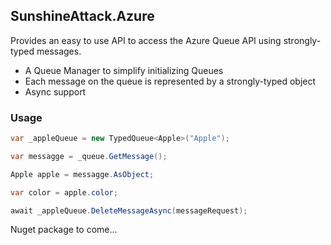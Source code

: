 SunshineAttack.Azure
----------------------------

Provides an easy to use API to access the Azure Queue API using strongly-typed messages.

* A Queue Manager to simplify initializing Queues
* Each message on the queue is represented by a strongly-typed object
* Async support


### Usage
```csharp
var _appleQueue = new TypedQueue<Apple>("Apple");

var messagge = _queue.GetMessage();

Apple apple = messagge.AsObject;

var color = apple.color;

await _appleQueue.DeleteMessageAsync(messageRequest);
```


Nuget package to come...

	


